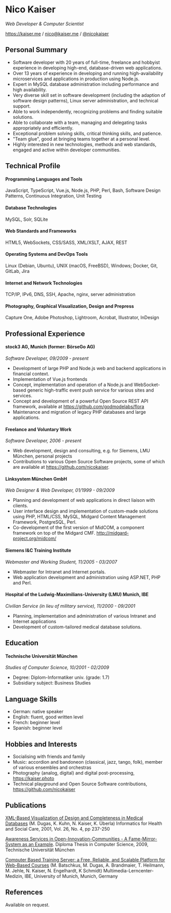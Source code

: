 # Nico Kaiser

_Web Developer & Computer Scientist_

https://kaiser.me / [nico@kaiser.me](mailto:nico@kaiser.me) / [@nicokaiser](https://twitter.com/nicokaiser)

## Personal Summary

- Software developer with 20 years of full-time, freelance and hobbyist experience in developing high-end, database-driven web applications.
- Over 13 years of experience in developing and running high-availability microservices and applications in production using Node.js.
- Expert in MySQL database administration including performance and high availability.
- Very diverse skill set in software development (including the adaption of software design patterns), Linux server administration, and technical support.
- Able to work independently, recognizing problems and finding suitable solutions.
- Able to collaborate with a team, managing and delegating tasks appropriately and efficiently.
- Exceptional problem solving skills, critical thinking skills, and patience.
- "Team glue", good at bringing teams together at a personal level.
- Highly interested in new technologies, methods and web standards, engaged and active within developer communities.

## Technical Profile

#### Programming Languages and Tools

JavaScript, TypeScript, Vue.js, Node.js, PHP, Perl, Bash, Software Design Patterns, Continuous Integration, Unit Testing

#### Database Technologies

MySQL, Solr, SQLite

#### Web Standards and Frameworks

HTML5, WebSockets, CSS/SASS, XML/XSLT, AJAX, REST

#### Operating Systems and DevOps Tools

Linux (Debian, Ubuntu), UNIX (macOS, FreeBSD), Windows; Docker, Git, GitLab, Jira

#### Internet and Network Technologies

TCP/IP, IPv6, DNS, SSH, Apache, nginx, server administration

#### Photography, Graphical Visualization, Design and Prepress

Capture One, Adobe Photoshop, Lightroom, Acrobat, Illustrator, InDesign

## Professional Experience

#### stock3 AG, Munich (former: BörseGo AG)

_Software Developer, 09/2009 - present_

- Development of large PHP and Node.js web and backend applications in financial context.
- Implementation of Vue.js frontends
- Concept, implementation and operation of a Node.js and WebSocket-based generic high-traffic event push service for various sites and services.
- Concept and development of a powerful Open Source REST API framework, available at https://github.com/godmodelabs/flora
- Maintenance and migration of legacy PHP databases and large applications.

#### Freelance and Voluntary Work

_Software Developer, 2006 - present_

- Web development, design and consulting, e.g. for Siemens, LMU München, personal projects
- Contributions to various Open Source Software projects, some of which are available at https://github.com/nicokaiser.

#### Linksystem München GmbH

_Web Designer & Web Developer, 01/1999 - 09/2009_

- Planning and development of web applications in direct liaison with clients.
- User interface design and implementation of custom-made solutions using PHP, HTML/CSS, MySQL, Midgard Content Management Framework, PostgreSQL, Perl.
- Co-development of the first version of MidCOM, a component framework on top of the Midgard CMF. http://midgard-project.org/midcom/

#### Siemens I&C Training Institute

_Webmaster and Working Student, 11/2005 - 03/2007_

- Webmaster for Intranet and Internet portals.
- Web application development and administration using ASP.NET, PHP and Perl.

#### Hospital of the Ludwig-Maximilians-University (LMU) Munich, IBE

_Civilian Service (in lieu of military service), 11/2000 - 09/2001_

- Planning, implementation and administration of various Intranet and Internet applications
- Development of custom-tailored medical database solutions.

## Education

#### Technische Universität München

_Studies of Computer Science, 10/2001 - 02/2009_

- Degree: Diplom-Informatiker univ. (grade: 1.7)
- Subsidiary subject: Business Studies

## Language Skills

- German: native speaker
- English: fluent, good written level
- French: beginner level
- Spanish: beginner level

## Hobbies and Interests

- Socialising with friends and family
- Music: accordion and bandoneon (classical, jazz, tango, folk), member of various ensembles and orchestras
- Photography (analog, digital) and digital post-processing, https://kaiser.photo
- Technical playground and Open Source Software contributions, https://github.com/nicokaiser

## Publications

[XML-Based Visualization of Design and Completeness in Medical Databases](http://www.informaworld.com/smpp/ftinterface?content=a713817019&rt=0&format=pdf) (M. Dugas, K. Kuhn, N. Kaiser, K. Überla)
Informatics for Health and Social Care, 2001, Vol. 26, No. 4, pp 237-250

[Awareness Services in Open-Innovation-Communities - A Fame-Mirror-System as an Example](https://kaiser.me/diplomarbeit). Diploma Thesis in Computer Science, 2009, Technische Universität München

[Computer Based Training Server: a Free, Reliable, and Scalable Platform for Web-Based Courses](http://slice.utah.edu/2003/Friday_demo/Batschkus,_demo.htm) (M. Batschkus, M. Dugas, A. Brandmaier, T. Heilmann, M. Jehle, N. Kaiser, N. Engelhardt, K Schmidt) Multimedia-Lerncenter-Medizin, IBE, University of Munich, Munich, Germany

## References

Available on request.
